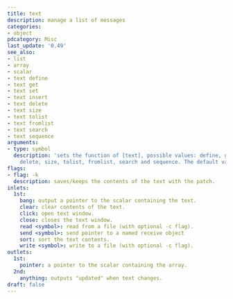 ```yaml
---
title: text
description: manage a list of messages
categories:
- object
pdcategory: Misc
last_update: '0.49'
see_also:
- list
- array
- scalar
- text define
- text get
- text set
- text insert
- text delete
- text size
- text tolist
- text fromlist
- text search
- text sequence
arguments:
- type: symbol
  description: 'sets the function of [text], possible values: define, get, set, insert,
    delete, size, tolist, fromlist, search and sequence. The default value is ''define''.'
flags:
- flag: -k
  description: saves/keeps the contents of the text with the patch.
inlets:
  1st:
    bang: output a pointer to the scalar containing the text.
    clear: clear contents of the text.
    click: open text window.
    close: closes the text window.
    read <symbol>: read from a file (with optional -c flag).
    send <symbol>: send pointer to a named receive object
    sort: sort the text contents.
    write <symbol>: write to a file (with optional -c flag).
outlets:
  1st:
    pointer: a pointer to the scalar containing the array.
  2nd:
    anything: outputs "updated" when text changes.
draft: false
---
```



